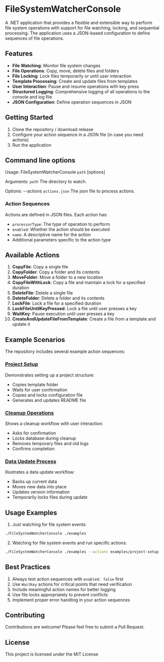 # FileSystemWatcherConsole

A .NET application that provides a flexible and extensible way to perform file system operations with support for file watching, locking, and sequential processing. The application uses a JSON-based configuration to define sequences of file operations.

## Features

- **File Watching**: Monitor file system changes
- **File Operations**: Copy, move, delete files and folders
- **File Locking**: Lock files temporarily or until user interaction
- **Template Processing**: Create and update files from templates
- **User Interaction**: Pause and resume operations with key press
- **Structured Logging**: Comprehensive logging of all operations to the console and log file
- **JSON Configuration**: Define operation sequences in JSON

## Getting Started

1. Clone the repository / download release
2. Configure your action sequence in a JSON file (in case you need actions)
3. Run the application

## Command line options
Usage:
  FileSystemWatcherConsole `path` [options]

Arguments:
  `path`  The directory to watch.

Options:
  --actions `actions.json`  The json file to process actions.

### Action Sequences

Actions are defined in JSON files. Each action has:
- `processorType`: The type of operation to perform
- `enabled`: Whether the action should be executed
- `name`: A descriptive name for the action
- Additional parameters specific to the action type

## Available Actions

1. **CopyFile**: Copy a single file
2. **CopyFolder**: Copy a folder and its contents
3. **MoveFolder**: Move a folder to a new location
4. **CopyFileWithLock**: Copy a file and maintain a lock for a specified duration
5. **DeleteFile**: Delete a single file
6. **DeleteFolder**: Delete a folder and its contents
7. **LockFile**: Lock a file for a specified duration
8. **LockFileUntilKeyPressed**: Lock a file until user presses a key
9. **WaitKey**: Pause execution until user presses a key
10. **CreateAndUpdateFileFromTemplate**: Create a file from a template and update it

## Example Scenarios

The repository includes several example action sequences:

### [Project Setup](examples/project-setup.json)
Demonstrates setting up a project structure:
- Copies template folder
- Waits for user confirmation
- Copies and locks configuration file
- Generates and updates README file

### [Cleanup Operations](examples/cleanup.json)
Shows a cleanup workflow with user interaction:
- Asks for confirmation
- Locks database during cleanup
- Removes temporary files and old logs
- Confirms completion

### [Data Update Process](examples/data-update.json)
Illustrates a data update workflow:
- Backs up current data
- Moves new data into place
- Updates version information
- Temporarily locks files during update

## Usage Examples
1. Just watching for file system events:
```bash
./FileSystemWatcherConsole ./examples
```

2. Watching for file system events and run specific actions:
```bash
./FileSystemWatcherConsole ./examples --actions examples/project-setup.json
```

## Best Practices

1. Always test action sequences with `enabled: false` first
2. Use `WaitKey` actions for critical points that need verification
3. Include meaningful action names for better logging
4. Use file locks appropriately to prevent conflicts
5. Implement proper error handling in your action sequences

## Contributing

Contributions are welcome! Please feel free to submit a Pull Request.

## License

This project is licensed under the MIT License
